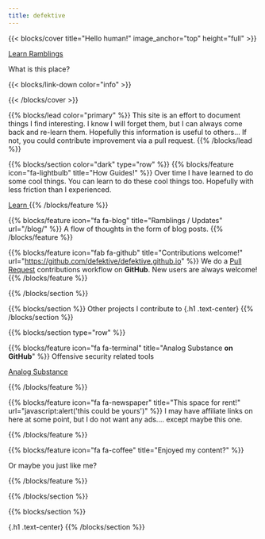 ```yaml
---
title: defektive
---
```


{{< blocks/cover title="Hello human!" image_anchor="top" height="full" >}}

<a class="btn btn-lg btn-primary me-3 mb-4" href="/docs/">
  Learn<i class="fas fa-arrow-alt-circle-right ms-2"></i>
</a>
<a class="btn btn-lg btn-secondary me-3 mb-4" href="/blog/">
  Ramblings <i class="fa fa-blog ms-2 "></i>
</a>
<p class="lead mt-5">What is this place?</p>

{{< blocks/link-down color="info" >}}

{{< /blocks/cover >}}


{{% blocks/lead color="primary" %}}
This site is an effort to document things I find interesting. I know I will forget them, but I can always come back and re-learn them. Hopefully this information is useful to others... If not, you could contribute improvement via a pull request.
{{% /blocks/lead %}}


{{% blocks/section color="dark" type="row" %}}
{{% blocks/feature icon="fa-lightbulb" title="How Guides!" %}}
Over time I have learned to do some cool things. You can learn to do these cool things too. Hopefully with less friction than I experienced.

<a class="btn btn-lg btn-primary me-3 mb-4" href="/how_to/">
  Learn<i class="fas fa-arrow-alt-circle-right ms-2"></i>
</a>
{{% /blocks/feature %}}


{{% blocks/feature icon="fa fa-blog" title="Ramblings / Updates" url="/blog/" %}}
A flow of thoughts in the form of blog posts.
{{% /blocks/feature %}}


{{% blocks/feature icon="fab fa-github" title="Contributions welcome!" url="https://github.com/defektive/defektive.github.io" %}}
We do a [Pull Request](https://github.com/defektive/defektive.github.io/pulls) contributions workflow on **GitHub**. New users are always welcome!
{{% /blocks/feature %}}



{{% /blocks/section %}}


{{% blocks/section %}}
Other projects I contribute to
{.h1 .text-center}
{{% /blocks/section %}}


{{% blocks/section type="row" %}}

{{% blocks/feature icon="fa fa-terminal" title="Analog Substance **on GitHub**" %}}
Offensive security related tools

<a class="btn btn-lg btn-secondary me-3 mb-4" href="https://github.com/analog-substance">
  Analog Substance <i class="fab fa-github ms-2 "></i>
</a>

{{% /blocks/feature %}}

{{% blocks/feature icon="fa fa-newspaper" title="This space for rent!"
    url="javascript:alert('this could be yours')" %}}
I may have affiliate links on here at some point, but I do not want any ads.... except maybe this one.

{{% /blocks/feature %}}

{{% blocks/feature icon="fa fa-coffee" title="Enjoyed my content?" %}}

Or maybe you just like me?

<script type="text/javascript" src="https://cdnjs.buymeacoffee.com/1.0.0/button.prod.min.js" data-name="bmc-button" data-slug="defektive" data-color="#FFDD00" data-emoji=""  data-font="Cookie" data-text="Buy me a coffee" data-outline-color="#000000" data-font-color="#000000" data-coffee-color="#ffffff" ></script>


{{% /blocks/feature %}}

{{% /blocks/section %}}


{{% blocks/section %}}

{.h1 .text-center}
{{% /blocks/section %}}